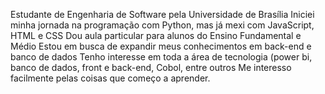 Estudante de Engenharia de Software pela Universidade de Brasília
Iniciei minha jornada na programação com Python, mas já mexi com JavaScript, HTML e CSS 
Dou aula particular para alunos do Ensino Fundamental e Médio
Estou em busca de expandir meus conhecimentos em back-end e banco de dados
Tenho interesse em toda a área de tecnologia (power bi, banco de dados, front e back-end, Cobol, entre outros
Me interesso facilmente pelas coisas que começo a aprender.
